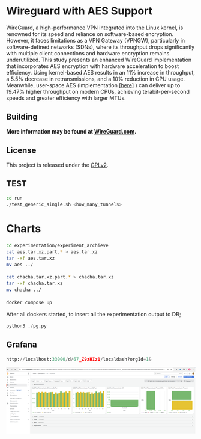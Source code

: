 # Wireguard with AES Support

WireGuard, a high-performance VPN integrated into the Linux kernel, is renowned
for its speed and reliance on software-based encryption. However, it faces
limitations as a VPN Gateway (VPNGW), particularly in software-defined networks
(SDNs), where its throughput drops significantly with multiple client
connections and hardware encryption remains underutilized. This study presents
an enhanced WireGuard implementation that incorporates AES encryption with
hardware acceleration to boost efficiency. Using kernel-based AES results in an
11% increase in throughput, a 5.5% decrease in retransmissions, and a 10%
reduction in CPU usage. Meanwhile, user-space AES (implementation
[[here](https://github.com/mfyuce/boringtun/tree/registry-trait-with-fast)] )
can deliver up to 19.47% higher throughput on modern CPUs, achieving
terabit-per-second speeds and greater efficiency with larger MTUs.

## Building

**More information may be found at
[WireGuard.com](https://www.wireguard.com/).**

## License

This project is released under the [GPLv2](COPYING).

## TEST

```bash
cd run
./test_generic_single.sh <how_many_tunnels>
```

# Charts

```bash
cd experimentation/experiment_archieve
cat aes.tar.xz.part.* > aes.tar.xz
tar -xf aes.tar.xz
mv aes ../

cat chacha.tar.xz.part.* > chacha.tar.xz
tar -xf chacha.tar.xz
mv chacha ../

docker compose up
```

After all dockers started, to insert all the experimentation output to DB;

```python
python3 ./pg.py
```

## Grafana

```python
http://localhost:33000/d/67_Z9zHIz1/localdash?orgId=1&
```

![retransmission_tcp.png](experimentation/retransmission_tcp.png)
